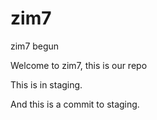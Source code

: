 zim7
====

zim7 begun

Welcome to zim7, this is our repo

This is in staging.

And this is a commit to staging.


